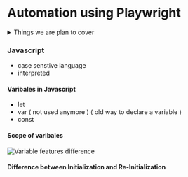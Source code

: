 # Automation using Playwright

<details>
<summary>Things we are plan to cover</summary>

- [ ] Javascript
    - [ ] Basic JS : 02/05/25 - 03/05/25
    - [ ] Functions
    - [ ] Intermediate JS

- [ ] Typescript
    - [ ] Baisc TS
    - [ ] Interfaces
    - [ ] Enums
    - [ ] Generics

- [ ] Playwright
    - [ ] Basic Playwright
    - [ ] Locators
    - [ ] Chained locators


</details>

### Javascript

- case senstive language
- interpreted

#### Varibales in Javascript
- let
- var ( not used anymore ) ( old way to declare a variable )
- const

#### Scope of varibales
![Variable features difference](differentVarFeatures.png)


#### Difference between Initialization and Re-Initialization